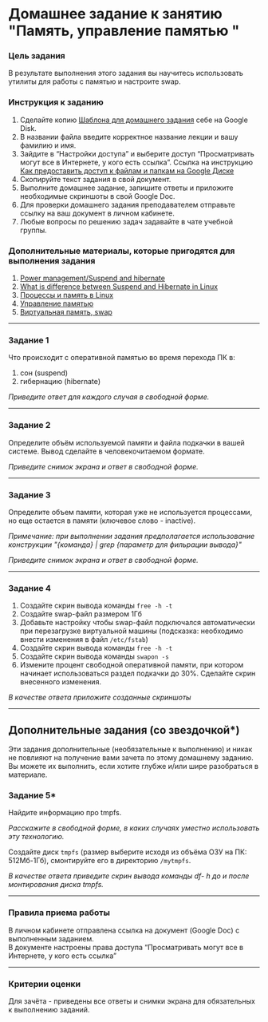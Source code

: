 # Домашнее задание к занятию "Память, управление памятью "

### Цель задания

В результате выполнения этого задания вы научитесь использовать утилиты для работы с памятью и настроите swap.



### Инструкция к заданию

1. Сделайте копию [Шаблона для домашнего задания](https://docs.google.com/document/d/1youKpKm_JrC0UzDyUslIZW2E2bIv5OVlm_TQDvH5Pvs/edit) себе на Google Disk.
2. В названии файла введите корректное название лекции и вашу фамилию и имя.
3. Зайдите в “Настройки доступа” и выберите доступ “Просматривать могут все в Интернете, у кого есть ссылка”. Ссылка на инструкцию [Как предоставить доступ к файлам и папкам на Google Диске](https://support.google.com/docs/answer/2494822?hl=ru&co=GENIE.Platform%3DDesktop)
4. Скопируйте текст задания в свой документ.
5. Выполните домашнее задание, запишите ответы и приложите необходимые скриншоты в свой Google Doc.
6. Для проверки домашнего задания преподавателем отправьте ссылку на ваш документ в личном кабинете.
7. Любые вопросы по решению задач задавайте в чате учебной группы.



### Дополнительные материалы, которые пригодятся для выполнения задания

1. [Power management/Suspend and hibernate](https://wiki.archlinux.org/title/Power_management/Suspend_and_hibernate)
2. [What is difference between Suspend and Hibernate in Linux](https://www.fosslinux.com/184/what-is-difference-between-suspend-and-hibernate-in-linux.htm)
3. [Процессы и память в Linux](https://xakep.ru/2021/03/05/linux-processes-and-memory/)
4. [Управление памятью](http://www.linuxlib.ru/kuznetsov/glava_20.html)
5. [Виртуальная память, swap](https://basis.gnulinux.pro/ru/latest/basis/49/49._%D0%92%D0%B8%D1%80%D1%82%D1%83%D0%B0%D0%BB%D1%8C%D0%BD%D0%B0%D1%8F_%D0%BF%D0%B0%D0%BC%D1%8F%D1%82%D1%8C%2C_swap.html)

------

### 

### Задание 1

Что происходит с оперативной памятью во время перехода ПК в:

1. сон (suspend)
2. гибернацию (hibernate)

*Приведите ответ для каждого случая в свободной форме.*

------

### 

### Задание 2

Определите объём используемой памяти и файла подкачки в вашей системе. Вывод сделайте в человекочитаемом формате.

*Приведите снимок экрана и ответ в свободной форме.*

------


### Задание 3

Определите объем памяти, которая уже не используется процессами, но еще остается в памяти (ключевое слово - inactive).

*Примечание: при выполнении задания предполагается использование конструкции "{команда} | grep {параметр для фильрации вывода}"*



*Приведите снимок экрана и ответ в свободной форме.*

------

### Задание 4

1. Создайте скрин вывода команды `free -h -t`
2. Создайте swap-файл размером 1Гб
3. Добавьте настройку чтобы swap-файл подключался автоматически при  перезагрузке виртуальной машины (подсказка: необходимо внести изменения в файл `/etc/fstab`)
4. Создайте скрин вывода команды `free -h -t`
5. Создайте скрин вывода команды `swapon -s`
6. Измените процент свободной оперативной памяти, при котором начинает  использоваться раздел подкачки до 30%. Сделайте скрин внесенного  изменения.

*В качестве ответа приложите созданные скриншоты*

------


## Дополнительные задания (со звездочкой*)

Эти задания дополнительные (необязательные к выполнению) и никак не повлияют на получение вами зачета по этому домашнему заданию.  Вы можете их выполнить, если хотите глубже и/или шире разобраться в  материале.


### Задание 5*

Найдите информацию про tmpfs.

*Расскажите в свободной форме, в каких случаях уместно использовать эту технологию.*

Создайте диск `tmpfs` (размер выберите исходя из объёма ОЗУ на ПК: 512Мб-1Гб), смонтируйте его в директорию `/mytmpfs`.

*В качестве ответа приведите скрин вывода команды df- h до и после монтирования диска tmpfs.*

------


### Правила приема работы

В личном кабинете отправлена ссылка на документ (Google Doc) с выполненным заданием.   
В документе настроены права доступа “Просматривать могут все в Интернете, у кого есть ссылка”


------

### Критерии оценки

Для зачёта - приведены все ответы и снимки экрана для обязательных к выполнению заданий.
